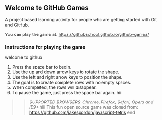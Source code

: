 ## Welcome to GitHub Games

A project based learning activity for people who are getting started with Git and GitHub.

You can play the game at: https://githubschool.github.io/github-games/

### Instructions for playing the game
welcome to github
1. Press the space bar to begin.
2. Use the up and down arrow keys to rotate the shape.
3. Use the left and right arrow keys to position the shape.
4. The goal is to create complete rows with no empty spaces.
5. When completed, the rows will disappear.
6. To pause the game, just press the space bar again.
hii
>> _*SUPPORTED BROWSERS*: Chrome, Firefox, Safari, Opera and IE9+_
hiii
This fun open source game was cloned from: https://github.com/jakesgordon/javascript-tetris
end
